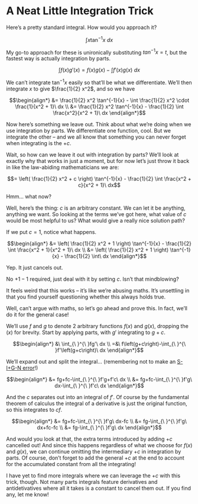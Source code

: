 # A Neat Little Integration Trick
<!-- #SQUARK live!
| dest = guides/integrals/neat-trick
| capt = Abusing the +c
| index = guides / integrals
| date = 2025 January 15
-->

Here’s a pretty standard integral. How would you approach it?

```math
\int x \tan^{-1}{x}\ dx
```

My go-to approach for these is unironically substituting $tan^{-1}{x} = t$, but the fastest way is actually integration by parts.

```math
\int f(x) g'(x) = f(x)g(x) - \int f'(x)g(x)\ dx
```

We can’t integrate $\tan^{-1}{x}$ easily so that’ll be what we differentiate. We’ll then integrate $x$ to give $\frac{1}{2} x^2$, and so we have

```math
\begin{align*}
  &= \frac{1}{2} x^2 \tan^{-1}{x} - \int \frac{1}{2} x^2 \cdot \frac{1}{x^2 + 1}\ dx
  \\ &= \frac{1}{2} x^2 \tan^{-1}{x} - \frac{1}{2} \int \frac{x^2}{x^2 + 1}\ dx
\end{align*}
```

Now here’s something we leave out. Think about what we’re doing when we use integration by parts. We differentiate one function, cool. But we integrate the other – and we all know that something you can never forget when integrating is the $+c$.

Wait, so how can we leave it out with integration by parts? We’ll look at exactly why that works in just a moment, but for now let’s just throw it back in like the law-abiding mathematicians we are:

```math
= \left( \frac{1}{2} x^2 + c \right) \tan^{-1}{x} - \frac{1}{2} \int \frac{x^2 + c}{x^2 + 1}\ dx
```

Hmm... what now?

Well, here’s the thing: $c$ is an arbitrary constant. We can let it be anything, anything we want. So looking at the terms we’ve got here, what value of $c$ would be most helpful to us? What would give a really nice solution path?

If we put $c = 1$, notice what happens.

```math
\begin{align*}
  &= \left( \frac{1}{2} x^2 + 1 \right) \tan^{-1}{x} - \frac{1}{2} \int \frac{x^2 + 1}{x^2 + 1}\ dx
  \\ &= \left( \frac{1}{2} x^2 + 1 \right) \tan^{-1}{x} - \frac{1}{2} \int\ dx
\end{align*}
```

Yep. It just cancels out.

No $+1 -1$ required, just deal with it by setting $c$. Isn’t that mindblowing?

It feels weird that this works – it’s like we’re abusing maths. It’s unsettling in that you find yourself questioning whether this always holds true.

Well, can’t argue with maths, so let’s go ahead and prove this. In fact, we’ll do it for the general case!

We’ll use $f$ and $g$ to denote 2 arbitrary functions $f(x)$ and $g(x)$, dropping the $(x)$ for brevity. Start by applying parts, with $g'$ integrating to $g + c$. 

```math
\begin{align*}
  &\ \int_{\ }^{\ }fg'\ dx
  \\ =&\ f\left(g+c\right)-\int_{\ }^{\ }f'\left(g+c\right)\ dx
\end{align*}
```

We’ll expand out and split the integral... (remembering not to make an [S-I+G-N error](../sign.md)!)

```math
\begin{align*}
  &= fg+fc-\int_{\ }^{\ }f'g+f'c\ dx
  \\ &= fg+fc-\int_{\ }^{\ }f'g\ dx-\int_{\ }^{\ }f'c\ dx
\end{align*}
```

And the $c$ separates out into an integral of $f'$. Of course by the fundamental theorem of calculus the integral of a derivative is just the original function, so this integrates to $cf$.

```math
\begin{align*}
  &= fg+fc-\int_{\ }^{\ }f'g\ dx-fc
  \\ &= fg-\int_{\ }^{\ }f'g\ dx+fc-fc
  \\ &= fg-\int_{\ }^{\ }f'g\ dx
\end{align*}
```

And would you look at that, the extra terms introduced by adding $+c$ cancelled out! And since this happens regardless of what we choose for $f(x)$ and $g(x)$, we can continue omitting the intermediary $+c$ in integration by parts. Of course, don’t forget to add the general $+c$ at the end to account for the accumulated constant from all the integrating!

I have yet to find more integrals where we can leverage the $+c$ with this trick, though. Not many parts integrals feature derivatives and antidetivatives where all it takes is a constant to cancel them out. If you find any, let me know!
